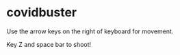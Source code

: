 # covidbuster

Use the arrow keys on the right of keyboard for movement.

Key Z and space bar to shoot!
